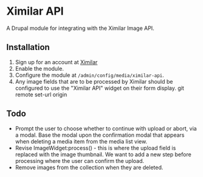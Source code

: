 # Ximilar API

A Drupal module for integrating with the Ximilar Image API.

## Installation

1. Sign up for an account at [Ximilar](https://app.ximilar.com/)
2. Enable the module.
3. Configure the module at `/admin/config/media/ximilar-api`.
4. Any image fields that are to be processed by Ximilar should be configured to use the "Ximilar API" widget on their form display.
   git remote set-url origin
## Todo

- Prompt the user to choose whether to continue with upload or abort, via  a modal. Base the modal upon the confirmation modal that appears when deleting a media item from the media list view.
- Revise ImageWidget:process() - this is where the upload field is replaced with the image thumbnail. We want to add a new step before processing where the user can confirm the upload.
- Remove images from the collection when they are deleted.
